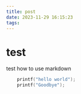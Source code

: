 ```yaml
---
title: post
date: 2023-11-29 16:15:23
tags:
---
```

# test
test 
how to use markdown  
```cpp
    printf("hello world");
    printf("Goodbye");
```


